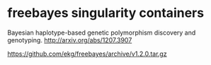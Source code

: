# freebayes singularity containers

Bayesian haplotype-based genetic polymorphism discovery and genotyping. http://arxiv.org/abs/1207.3907

https://github.com/ekg/freebayes/archive/v1.2.0.tar.gz
